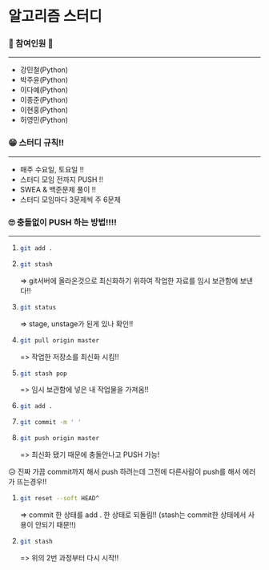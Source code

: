 # 알고리즘 스터디

###  &#128583; 참여인원	&#128587;
------------------------------------
* 강민철(Python)
* 박주윤(Python)
* 이다예(Python)
* 이종준(Python)
* 이현홍(Python)
* 허영민(Python)

### &#128513; 스터디 규칙!!
---------------------------------------
* 매주 수요일, 토요일 !!
* 스터디 모임 전까지 PUSH !!
* SWEA & 백준문제 풀이 !!
* 스터디 모임마다 3문제씩 주 6문제


### &#128580; 충돌없이 PUSH 하는 방법!!!!
------------------------------------------
1. ```bash
   git add .
   ```

2. ```bash
   git stash
   ```

   => git서버에 올라온것으로 최신화하기 위하여 작업한 자료를 임시 보관함에 보낸다!!

3. ```bash
   git status
   ```

   => stage, unstage가 된게 있나 확인!!

4. ```bash
   git pull origin master
   ```

   => 작업한 저장소를 최신화 시킴!!

5. ```bash
   git stash pop
   ```

    => 임시 보관함에 넣은 내 작업물을 가져옴!!

6. ```bash
   git add .
   ```

7. ```bash
   git commit -m ' '
   ```

8. ```bash
   git push origin master
   ```

   => 최신화 됐기 때문에 충돌안나고 PUSH 가능!

&#128549; 진짜 가끔 commit까지 해서 push 하려는데 그전에 다른사람이 push를 해서 에러가 뜨는경우!!
1. ```bash
   git reset --soft HEAD^
   ```

   => commit 한 상태를 add . 한 상태로 되돌림!! (stash는 commit한 상태에서 사용이 안되기 때문!!)

2. ```bash
   git stash
   ```

   => 위의 2번 과정부터 다시 시작!!
